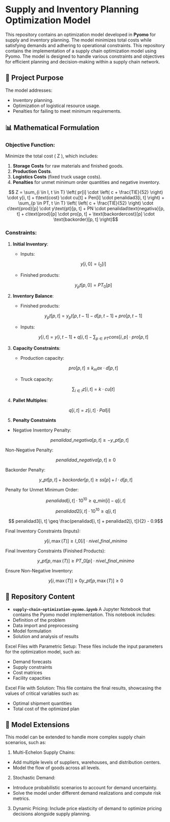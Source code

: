 # Supply and Inventory Planning Optimization Model

This repository contains an optimization model developed in **Pyomo** for supply and inventory planning. The model minimizes total costs while satisfying demands and adhering to operational constraints. This repository contains the implementation of a supply chain optimization model using Pyomo. The model is designed to handle various constraints and objectives for efficient planning and decision-making within a supply chain network.

## 🚀 Project Purpose
The model addresses:
- Inventory planning.
- Optimization of logistical resource usage.
- Penalties for failing to meet minimum requirements.

## 📊 Mathematical Formulation

### Objective Function:
Minimize the total cost \( Z \), which includes:
1. **Storage Costs** for raw materials and finished goods.
2. **Production Costs**.
3. **Logistics Costs** (fixed truck usage costs).
4. **Penalties** for unmet minimum order quantities and negative inventory.
 
$$ Z = \sum_{i \in I, t \in T} \left( pr[i] \cdot \left( c + \frac{TIE}{52} \right) \cdot y[i, t] + t\text{cost} \cdot cu[t] + Pen[i] \cdot penalidad3[i, t] \right) + \sum_{p \in PT, t \in T} \left( \left( c + \frac{TIE}{52} \right) \cdot c\text{prod}[p] \cdot y\text{pt}[p, t] + PN \cdot penalidad\text{negativa}[p, t] + c\text{prod}[p] \cdot pro[p, t] + \text{backordercost}[p] \cdot \text{backorder}[p, t] \right)$$

### Constraints:

1. **Initial Inventory**:
   - Inputs:
     ```math
     y[i, 0] = I_0[i]
     ```
   - Finished products:
     ```math
     y_pt[p, 0] = PT_0[p]
     ```

2. **Inventory Balance**:
   - Finished products:
     ```math
     y_pt[p, t] = y_pt[p, t-1] - d[p, t-1] + pro[p, t-1]
     ```
   - Inputs:
     ```math
     y[i, t] = y[i, t-1] + q[i, t] - \sum_{p \in PT} cons[i, p] \cdot pro[p, t]
     ```

3. **Capacity Constraints**:
   - Production capacity:
     ```math
     pro[p, t] \leq k_max \cdot d[p, t]
     ```
   - Truck capacity:
     ```math
     \sum_{i \in I} z[i, t] = k \cdot cu[t]
     ```

4. **Pallet Multiples**:
   ```math
   q[i, t] = z[i, t] \cdot Pal[i]

5. **Penalty Constraints**

- Negative Inventory Penalty:
  ```math
  penalidad\_negativa[p, t] \geq -y\_pt[p, t]
  ```
Non-Negative Penalty:
  ```math
  penalidad\_negativa[p, t] \geq 0
  ```
Backorder Penalty:
  ```math
  y\_pt[p, t] + backorder[p, t] \geq ss[p] + l \cdot d[p, t]
  ```

Penalty for Unmet Minimum Order:
  ```math
   penalidad[i, t] \cdot 10^{10} \geq q\_min[i] - q[i, t]
```

 ```math
   penalidad2[i, t] \cdot 10^{10} \geq q[i, t]
```

```math
   penalidad3[i, t] \geq \frac{penalidad[i, t] + penalidad2[i, t]}{2} - 0.9
```

Final Inventory Constraints (Inputs):
  ```math
   y[i, \max(T)] \geq I\_0[i] \cdot nivel\_final\_minimo
  ```

Final Inventory Constraints (Finished Products):
   ```math
   y\_pt[p, \max(T)] \geq PT\_0[p] \cdot nivel\_final\_minimo
  ```

Ensure Non-Negative Inventory:
  ```math
  y[i, \max(T)] \geq 0
  y\_pt[p, \max(T)] \geq 0
  ```



## 📂 Repository Content
- **`supply-chain-optimization-pyomo.ipynb`** A Jupyter Notebook that contains the Pyomo model implementation. This notebook includes:
- Definition of the problem
- Data import and preprocessing
- Model formulation
- Solution and analysis of results
  
Excel Files with Parametric Setup:
These files include the input parameters for the optimization model, such as:
- Demand forecasts
- Supply constraints
- Cost matrices
- Facility capacities

Excel File with Solution:
This file contains the final results, showcasing the values of critical variables such as:
- Optimal shipment quantities
- Total cost of the optimized plan


## 🧩 Model Extensions

This model can be extended to handle more complex supply chain scenarios, such as:

1. Multi-Echelon Supply Chains:
  -  Add multiple levels of suppliers, warehouses, and distribution centers.
  - Model the flow of goods across all levels.
2. Stochastic Demand:
  - Introduce probabilistic scenarios to account for demand uncertainty.
  - Solve the model under different demand realizations and compute risk metrics.
3. Dynamic Pricing: Include price elasticity of demand to optimize pricing decisions alongside supply planning.
